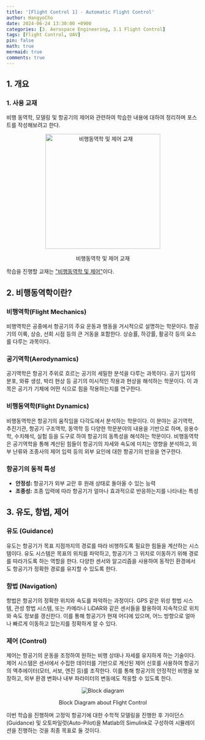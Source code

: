 ```yaml
---
title: '[Flight Control 1] - Automatic Flight Control'
author: HangyoCho
date: 2024-06-24 13:30:00 +0900
categories: [3. Aerospace Engineering, 3.1 Flight Control]
tags: [Flight Control, UAV]
pin: false
math: true
mermaid: true
comments: true
---
```


## 1. 개요
### 1. 사용 교재
비행 동역학, 모델링 및 항공기의 제어와 관련하여 학습한 내용에 대하여 정리하며 포스트를 작성해보려고 한다. 
<div style="text-align: center;">
  <img src="https://www.kyungmoon.com/data/item/1652670429/thumb-k7460_67mE7ZaJ64Z7Jet7ZWZ67CP7KCc7Ja0_7ZGc7KeA_600x600.jpg" alt="비행동역학 및 제어 교재" width="300" height="300"/>
  <p>비행동역학 및 제어 교재</p>
</div> 

학습을 진행할 교재는 ["비행동역학 및 제어"](https://search.shopping.naver.com/book/catalog/35307703670?cat_id=50005678&frm=PBOKPRO&query=%EB%B9%84%ED%96%89%EB%8F%99%EC%97%AD%ED%95%99+%EB%B0%8F+%EC%A0%9C%EC%96%B4&NaPm=ct%3Dly8aqg5k%7Cci%3Deab4ca4427f46763c3f0c69cd48fb7ce5222de0b%7Ctr%3Dboknx%7Csn%3D95694%7Chk%3Dc1b3a59abb7bd7e62e1fba0ca3e763fb13848a44)이다. 


## 2. 비행동역학이란?

### 비행역학(Flight Mechanics)
비행역학은 공중에서 항공기의 주요 운동과 행동을 거시적으로 설명하는 학문이다. 항공기의 이륙, 상승, 선회 시점 등의 큰 거동을 포함한다. 상승률, 하강률, 활공각 등의 요소를 다루는 과목이다.

### 공기역학(Aerodynamics)
공기역학은 항공기 주위로 흐르는 공기의 세밀한 분석을 다루는 과목이다. 공기 입자의 분포, 와류 생성, 박리 현상 등 공기의 미시적인 작용과 현상을 해석하는 학문이다. 이 과목은 공기가 기체에 어떤 식으로 힘을 작용하는지를 연구한다.

### 비행동역학(Flight Dynamics)
비행동역학은 항공기의 움직임을 다각도에서 분석하는 학문이다. 이 분야는 공기역학, 추진기관, 항공기 구조역학, 동역학 등 다양한 학문분야의 내용을 기반으로 하며, 응용수학, 수치해석, 실험 등을 도구로 하여 항공기의 동특성을 해석하는 학문이다. 비행동역학은 공기역학을 통해 계산된 힘들이 항공기의 자세와 속도에 미치는 영향을 분석하고, 외부 난류와 조종사의 제어 입력 등의 외부 요인에 대한 항공기의 반응을 연구한다.


### 항공기의 동적 특성
- **안정성:** 항공기가 외부 교란 후 원래 상태로 돌아올 수 있는 능력
- **조종성:** 조종 입력에 따라 항공기가 얼마나 효과적으로 반응하는지를 나타내는 특성

## 3. 유도, 항법, 제어
### 유도 (Guidance)
유도는 항공기가 목표 지점까지의 경로를 따라 비행하도록 필요한 힘들을 계산하는 시스템이다. 유도 시스템은 목표의 위치를 파악하고, 항공기가 그 위치로 이동하기 위해 경로를 따라가도록 하는 역할을 한다. 다양한 센서와 알고리즘을 사용하여 동적인 환경에서도 항공기가 정확한 경로를 유지할 수 있도록 한다.

### 항법 (Navigation)
항법은 항공기의 정확한 위치와 속도를 파악하는 과정이다. GPS 같은 위성 항법 시스템, 관성 항법 시스템, 또는 카메라나 LiDAR와 같은 센서들을 활용하여 지속적으로 위치와 속도 정보를 갱신한다. 이를 통해 항공기가 현재 어디에 있으며, 어느 방향으로 얼마나 빠르게 이동하고 있는지를 정확하게 알 수 있다.

### 제어 (Control)
제어는 항공기의 운동을 조정하여 원하는 비행 상태나 자세를 유지하게 하는 기술이다. 제어 시스템은 센서에서 수집한 데이터를 기반으로 계산된 제어 신호를 사용하여 항공기의 액추에이터(모터, 서보, 엔진 등)를 조작한다. 이를 통해 항공기의 안정적인 비행을 보장하고, 외부 환경 변화나 내부 파라미터의 변동에도 적응할 수 있도록 한다.
 
<div style="text-align: center;">
  <img src="https://blogger.googleusercontent.com/img/b/R29vZ2xl/AVvXsEgurbzqrkgg6LoYiiGEWFWr5WQarsN1d33Jwq15YQ2pcBvByR91Tlb9FYpS1qnnQHt4iXpv4UcTVkp2pqanVknmpN5w6WySf_Ay_6AUIfN3Ug1ni7Np_phkniNOu99F49KQ91sYljXu43w/s1600/gnc_block_diagram.jpg" alt="Block diagram" />
  <p>Block Diagram about Flight Control</p>
</div> 

이번 학습을 진행하며 고정익 항공기에 대한 수학적 모델링을 진행한 후 가이던스(Guidance) 및 오토파일럿(Auto-Pilot)을 Matlab의 Simulink로 구성하여 시뮬레이션을 진행하는 것을 최종 목표로 둘 것이다.
